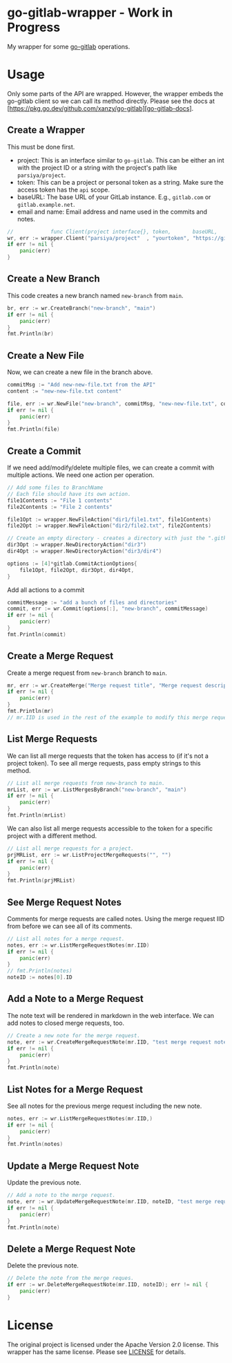 # go-gitlab-wrapper - Work in Progress
My wrapper for some [go-gitlab][go-gitlab-link] operations.

[go-gitlab-link]: https://github.com/xanzy/go-gitlab

# Usage
Only some parts of the API are wrapped. However, the wrapper embeds the
go-gitlab client so we can call its method directly. Please see the docs at
[https://pkg.go.dev/github.com/xanzy/go-gitlab][go-gitlab-docs].

[go-gitlab-docs]: https://pkg.go.dev/github.com/xanzy/go-gitlab

## Create a Wrapper
This must be done first.

* project: This is an interface similar to `go-gitlab`. This can be either an
  int with the project ID or a string with the project's path like
  `parsiya/project`.
* token: This can be a project or personal token as a string. Make sure the
  access token has the `api` scope.
* baseURL: The base URL of your GitLab instance. E.g., `gitlab.com` or
  `gitlab.example.net`.
* email and name: Email address and name used in the commits and notes.

[personal-token]: https://docs.gitlab.com/ee/user/profile/personal_access_tokens.html
[project-token]: https://docs.gitlab.com/ee/user/project/settings/project_access_tokens.html

```go
//            func Client(project interface{}, token,       baseURL,              email,             name string)
wr, err := wrapper.Client("parsiya/project"  , "yourtoken", "https://gitlab.com", "bot@example.net", "My GitLab Bot")
if err != nil {
    panic(err)
}
```

## Create a New Branch
This code creates a new branch named `new-branch` from `main`.

```go
br, err := wr.CreateBranch("new-branch", "main")
if err != nil {
    panic(err)
}
fmt.Println(br)
```

## Create a New File
Now, we can create a new file in the branch above.

```go
commitMsg := "Add new-new-file.txt from the API"
content := "new-new-file.txt content"

file, err := wr.NewFile("new-branch", commitMsg, "new-new-file.txt", content)
if err != nil {
    panic(err)
}
fmt.Println(file)
```

## Create a Commit
If we need add/modify/delete multiple files, we can create a commit with
multiple actions. We need one action per operation.

```go
// Add some files to BranchName
// Each file should have its own action.
file1Contents := "File 1 contents"
file2Contents := "File 2 contents"

file1Opt := wrapper.NewFileAction("dir1/file1.txt", file1Contents)
file2Opt := wrapper.NewFileAction("dir2/file2.txt", file2Contents)

// Create an empty directory - creates a directory with just the ".gitkeep" file.
dir3Opt := wrapper.NewDirectoryAction("dir3")
dir4Opt := wrapper.NewDirectoryAction("dir3/dir4")

options := [4]*gitlab.CommitActionOptions{
    file1Opt, file2Opt, dir3Opt, dir4Opt,
}
```

Add all actions to a commit

```go
commitMessage := "add a bunch of files and directories"
commit, err := wr.Commit(options[:], "new-branch", commitMessage)
if err != nil {
	panic(err)
}
fmt.Println(commit)
```

## Create a Merge Request
Create a merge request from `new-branch` branch to `main`.

```go
mr, err := wr.CreateMerge("Merge request title", "Merge request description", "new-branch", "main", true)
if err != nil {
	panic(err)
}
fmt.Println(mr)
// mr.IID is used in the rest of the example to modify this merge request.
```

## List Merge Requests
We can list all merge requests that the token has access to (if it's not a
project token). To see all merge requests, pass empty strings to this method.

```go
// List all merge requests from new-branch to main.
mrList, err := wr.ListMergesByBranch("new-branch", "main")
if err != nil {
	panic(err)
}
fmt.Println(mrList)
```

We can also list all merge requests accessible to the token for a specific
project with a different method.

```go
// List all merge requests for a project.
prjMRList, err := wr.ListProjectMergeRequests("", "")
if err != nil {
	panic(err)
}
fmt.Println(prjMRList)
```

## See Merge Request Notes
Comments for merge requests are called notes. Using the merge request IID from
before we can see all of its comments.

```go
// List all notes for a merge request.
notes, err := wr.ListMergeRequestNotes(mr.IID)
if err != nil {
	panic(err)
}
// fmt.Println(notes)
noteID := notes[0].ID
```

## Add a Note to a Merge Request
The note text will be rendered in markdown in the web interface. We can add
notes to closed merge requests, too.

```go
// Create a new note for the merge request.
note, err := wr.CreateMergeRequestNote(mr.IID, "test merge request note")
if err != nil {
	panic(err)
}
fmt.Println(note)
```

## List Notes for a Merge Request
See all notes for the previous merge request including the new note.

```go
notes, err := wr.ListMergeRequestNotes(mr.IID,)
if err != nil {
	panic(err)
}
fmt.Println(notes)
```

## Update a Merge Request Note
Update the previous note.

```go
// Add a note to the merge request.
note, err := wr.UpdateMergeRequestNote(mr.IID, noteID, "test merge request note")
if err != nil {
	panic(err)
}
fmt.Println(note)
```

## Delete a Merge Request Note
Delete the previous note.

```go
// Delete the note from the merge reques.
if err := wr.DeleteMergeRequestNote(mr.IID, noteID); err != nil {
	panic(err)
}
```

# License
The original project is licensed under the Apache Version 2.0 license. This
wrapper has the same license. Please see [LICENSE](LICENSE) for details.
